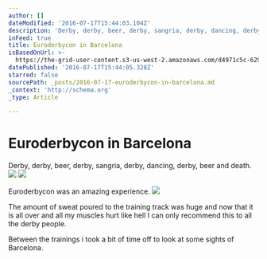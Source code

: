```yaml
---
author: []
dateModified: '2016-07-17T15:44:03.104Z'
description: 'Derby, derby, beer, derby, sangria, derby, dancing, derby, beer and death.'
inFeed: true
title: Euroderbycon in Barcelona
isBasedOnUrl: >-
  https://the-grid-user-content.s3-us-west-2.amazonaws.com/d4971c5c-629a-4467-8f8b-89d0e8b08f9c.jpg
datePublished: '2016-07-17T15:44:05.328Z'
starred: false
sourcePath: _posts/2016-07-17-euroderbycon-in-barcelona.md
_context: 'http://schema.org'
_type: Article

---
```

# Euroderbycon in Barcelona

Derby, derby, beer, derby, sangria, derby, dancing, derby, beer and death.
![](https://the-grid-user-content.s3-us-west-2.amazonaws.com/d4971c5c-629a-4467-8f8b-89d0e8b08f9c.jpg)
![](https://the-grid-user-content.s3-us-west-2.amazonaws.com/18d27dc5-b5a3-4650-a14d-5f77922bd051.jpg)

Euroderbycon was an amazing experience. ![](https://the-grid-user-content.s3-us-west-2.amazonaws.com/2c33add6-10eb-4b8b-b79d-7e3aac7ad2a7.jpg)

The amount of sweat poured to the training track was huge and now that it is all over and all my muscles hurt like hell I can only recommend this to all the derby people. 

Between the trainings i took a bit of time off to look at some sights of Barcelona.